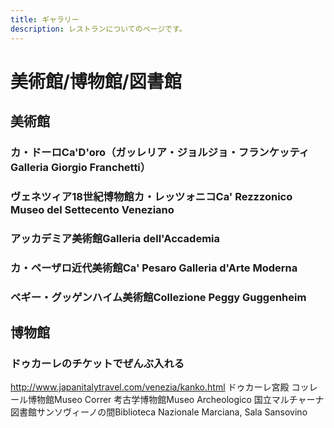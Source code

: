 ```yaml
---
title: ギャラリー
description: レストランについてのページです。
---
```


# 美術館/博物館/図書館
## 美術館
### カ・ドーロCa'D'oro（ガッレリア・ジョルジョ・フランケッティGalleria Giorgio Franchetti）
### ヴェネツィア18世紀博物館カ・レッツォニコCa' Rezzzonico Museo del Settecento Veneziano
### アッカデミア美術館Galleria dell'Accademia
### カ・ペーザロ近代美術館Ca' Pesaro Galleria d'Arte Moderna
### ペギー・グッゲンハイム美術館Collezione Peggy Guggenheim

## 博物館

### ドゥカーレのチケットでぜんぶ入れる
http://www.japanitalytravel.com/venezia/kanko.html
ドゥカーレ宮殿
コッレール博物館Museo Correr
考古学博物館Museo Archeologico
国立マルチャーナ図書館サンソヴィーノの間Biblioteca Nazionale Marciana, Sala Sansovino
